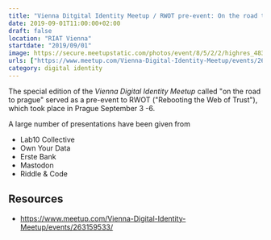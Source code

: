 ```yaml
---
title: "Vienna Ditgital Identity Meetup / RWOT pre-event: On the road to prague"
date: 2019-09-01T11:00:00+02:00
draft: false
location: "RIAT Vienna"
startdate: "2019/09/01"
image: https://secure.meetupstatic.com/photos/event/8/5/2/2/highres_483994082.jpeg
urls: ["https://www.meetup.com/Vienna-Digital-Identity-Meetup/events/262359964/"]
category: digital identity
---
```


The special edition of the *Vienna Digital Identity Meetup*  called "on the road to prague" served as a pre-event to RWOT ("Rebooting the Web of Trust"), which took place in Prague September 3 -6.

A large number of presentations have been given from

- Lab10 Collective
- Own Your Data
- Erste Bank
- Mastodon
- Riddle & Code

## Resources
* https://www.meetup.com/Vienna-Digital-Identity-Meetup/events/263159533/

